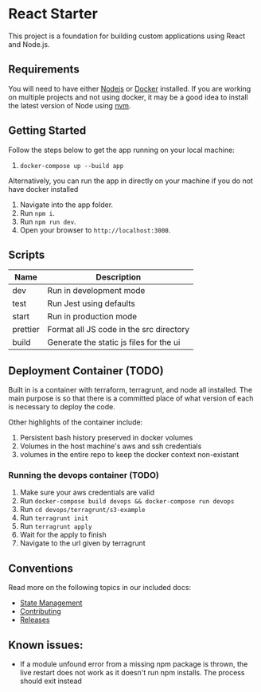 # React Starter

This project is a foundation for building custom applications using React and Node.js.

## Requirements

You will need to have either [Nodejs](https://nodejs.org/en/download/) or [Docker](https://docker.com) installed. If you are working on multiple projects and not using docker, it may be a good idea to install the latest version of Node using [nvm](https://github.com/nvm-sh/nvm).

## Getting Started

Follow the steps below to get the app running on your local machine:

1. `docker-compose up --build app`

Alternatively, you can run the app in directly on your machine if you do not have docker installed

1. Navigate into the app folder.
1. Run `npm i`.
1. Run `npm run dev`.
1. Open your browser to `http://localhost:3000`.

## Scripts

| Name      | Description                             |
| --------- | --------------------------------------- |
| dev       | Run in development mode                 |
| test      | Run Jest using defaults                 |
| start     | Run in production mode                  |
| prettier  | Format all JS code in the src directory |
| build     | Generate the static js files for the ui |

## Deployment Container (TODO)

Built in is a container with terraform, terragrunt, and node all installed. The main purpose is so that there is a committed place of what version of each is necessary to deploy the code.

Other highlights of the container include:
1. Persistent bash history preserved in docker volumes
1. Volumes in the host machine's aws and ssh credentials
1. volumes in the entire repo to keep the docker context non-existant

### Running the devops container (TODO)

1. Make sure your aws credentials are valid
1. Run `docker-compose build devops && docker-compose run devops`
1. Run `cd devops/terragrunt/s3-example`
1. Run `terragrunt init`
1. Run `terragrunt apply`
1. Wait for the apply to finish
1. Navigate to the url given by terragrunt

## Conventions

Read more on the following topics in our included docs:

-   [State Management](./docs/StateManagement.md)
-   [Contributing](docs/Contributing.md)
-   [Releases](docs/Releases.md)


## Known issues:

- If a module unfound error from a missing npm package is thrown, the live restart does not work as it doesn't run npm installs. The process should exit instead